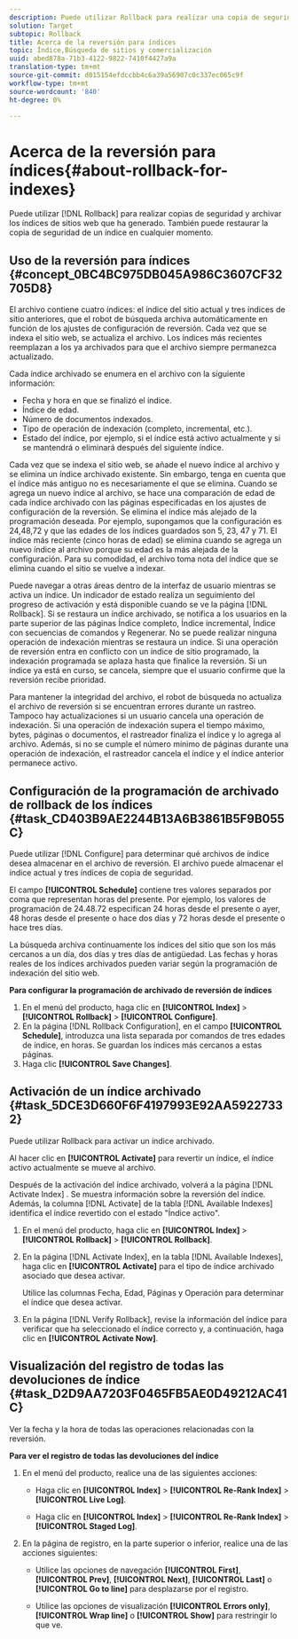 ```yaml
---
description: Puede utilizar Rollback para realizar una copia de seguridad y archivar los índices de sitios web que haya generado. También puede restaurar la copia de seguridad de un índice en cualquier momento.
solution: Target
subtopic: Rollback
title: Acerca de la reversión para índices
topic: Índice,Búsqueda de sitios y comercialización
uuid: abed878a-71b3-4122-9822-7410f4427a9a
translation-type: tm+mt
source-git-commit: d015154efdccbb4c6a39a56907c0c337ec065c9f
workflow-type: tm+mt
source-wordcount: '840'
ht-degree: 0%

---
```



# Acerca de la reversión para índices{#about-rollback-for-indexes}

Puede utilizar [!DNL Rollback] para realizar copias de seguridad y archivar los índices de sitios web que ha generado. También puede restaurar la copia de seguridad de un índice en cualquier momento.

## Uso de la reversión para índices {#concept_0BC4BC975DB045A986C3607CF32705D8}

El archivo contiene cuatro índices: el índice del sitio actual y tres índices de sitio anteriores, que el robot de búsqueda archiva automáticamente en función de los ajustes de configuración de reversión. Cada vez que se indexa el sitio web, se actualiza el archivo. Los índices más recientes reemplazan a los ya archivados para que el archivo siempre permanezca actualizado.

Cada índice archivado se enumera en el archivo con la siguiente información:

* Fecha y hora en que se finalizó el índice.
* Índice de edad.
* Número de documentos indexados.
* Tipo de operación de indexación (completo, incremental, etc.).
* Estado del índice, por ejemplo, si el índice está activo actualmente y si se mantendrá o eliminará después del siguiente índice.

Cada vez que se indexa el sitio web, se añade el nuevo índice al archivo y se elimina un índice archivado existente. Sin embargo, tenga en cuenta que el índice más antiguo no es necesariamente el que se elimina. Cuando se agrega un nuevo índice al archivo, se hace una comparación de edad de cada índice archivado con las páginas especificadas en los ajustes de configuración de la reversión. Se elimina el índice más alejado de la programación deseada. Por ejemplo, supongamos que la configuración es 24,48,72 y que las edades de los índices guardados son 5, 23, 47 y 71. El índice más reciente (cinco horas de edad) se elimina cuando se agrega un nuevo índice al archivo porque su edad es la más alejada de la configuración. Para su comodidad, el archivo toma nota del índice que se elimina cuando el sitio se vuelve a indexar.

Puede navegar a otras áreas dentro de la interfaz de usuario mientras se activa un índice. Un indicador de estado realiza un seguimiento del progreso de activación y está disponible cuando se ve la página [!DNL Rollback]. Si se restaura un índice archivado, se notifica a los usuarios en la parte superior de las páginas Índice completo, Índice incremental, Índice con secuencias de comandos y Regenerar. No se puede realizar ninguna operación de indexación mientras se restaura un índice. Si una operación de reversión entra en conflicto con un índice de sitio programado, la indexación programada se aplaza hasta que finalice la reversión. Si un índice ya está en curso, se cancela, siempre que el usuario confirme que la reversión recibe prioridad.

Para mantener la integridad del archivo, el robot de búsqueda no actualiza el archivo de reversión si se encuentran errores durante un rastreo. Tampoco hay actualizaciones si un usuario cancela una operación de indexación. Si una operación de indexación supera el tiempo máximo, bytes, páginas o documentos, el rastreador finaliza el índice y lo agrega al archivo. Además, si no se cumple el número mínimo de páginas durante una operación de indexación, el rastreador cancela el índice y el índice anterior permanece activo.

## Configuración de la programación de archivado de rollback de los índices {#task_CD403B9AE2244B13A6B3861B5F9B055C}

Puede utilizar [!DNL Configure] para determinar qué archivos de índice desea almacenar en el archivo de reversión. El archivo puede almacenar el índice actual y tres índices de copia de seguridad.

El campo **[!UICONTROL Schedule]** contiene tres valores separados por coma que representan horas del presente. Por ejemplo, los valores de programación de 24.48.72 especifican 24 horas desde el presente o ayer, 48 horas desde el presente o hace dos días y 72 horas desde el presente o hace tres días.

La búsqueda archiva continuamente los índices del sitio que son los más cercanos a un día, dos días y tres días de antigüedad. Las fechas y horas reales de los índices archivados pueden variar según la programación de indexación del sitio web.

**Para configurar la programación de archivado de reversión de índices**

1. En el menú del producto, haga clic en **[!UICONTROL Index]** > **[!UICONTROL Rollback]** > **[!UICONTROL Configure]**.
1. En la página [!DNL Rollback Configuration], en el campo **[!UICONTROL Schedule]**, introduzca una lista separada por comandos de tres edades de índice, en horas. Se guardan los índices más cercanos a estas páginas.
1. Haga clic **[!UICONTROL Save Changes]**.

## Activación de un índice archivado {#task_5DCE3D660F6F4197993E92AA59227332}

Puede utilizar Rollback para activar un índice archivado.

Al hacer clic en **[!UICONTROL Activate]** para revertir un índice, el índice activo actualmente se mueve al archivo.

Después de la activación del índice archivado, volverá a la página [!DNL Activate Index] . Se muestra información sobre la reversión del índice. Además, la columna [!DNL Activate] de la tabla [!DNL Available Indexes] identifica el índice revertido con el estado &quot;Índice activo&quot;.

1. En el menú del producto, haga clic en **[!UICONTROL Index]** > **[!UICONTROL Rollback]** > **[!UICONTROL Rollback]**.
1. En la página [!DNL Activate Index], en la tabla [!DNL Available Indexes], haga clic en **[!UICONTROL Activate]** para el tipo de índice archivado asociado que desea activar.

   Utilice las columnas Fecha, Edad, Páginas y Operación para determinar el índice que desea activar.
1. En la página [!DNL Verify Rollback], revise la información del índice para verificar que ha seleccionado el índice correcto y, a continuación, haga clic en **[!UICONTROL Activate Now]**.

## Visualización del registro de todas las devoluciones de índice {#task_D2D9AA7203F0465FB5AE0D49212AC41C}

Ver la fecha y la hora de todas las operaciones relacionadas con la reversión.

**Para ver el registro de todas las devoluciones del índice**

1. En el menú del producto, realice una de las siguientes acciones:

   * Haga clic en **[!UICONTROL Index]** > **[!UICONTROL Re-Rank Index]** > **[!UICONTROL Live Log]**.

   * Haga clic en **[!UICONTROL Index]** > **[!UICONTROL Re-Rank Index]** > **[!UICONTROL Staged Log]**.

1. En la página de registro, en la parte superior o inferior, realice una de las acciones siguientes:

   * Utilice las opciones de navegación **[!UICONTROL First]**, **[!UICONTROL Prev]**, **[!UICONTROL Next]**, **[!UICONTROL Last]** o **[!UICONTROL Go to line]** para desplazarse por el registro.

   * Utilice las opciones de visualización **[!UICONTROL Errors only]**, **[!UICONTROL Wrap line]** o **[!UICONTROL Show]** para restringir lo que ve.

